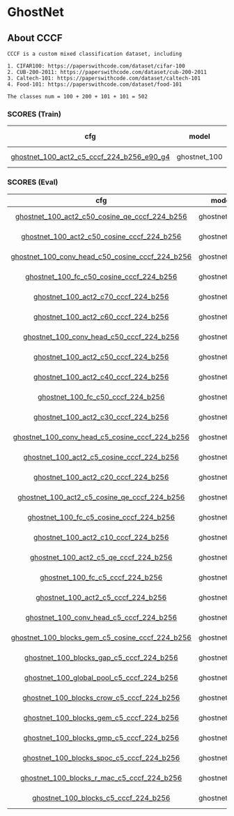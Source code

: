 # GhostNet

## About CCCF

    CCCF is a custom mixed classification dataset, including

    1. CIFAR100: https://paperswithcode.com/dataset/cifar-100
    2. CUB-200-2011: https://paperswithcode.com/dataset/cub-200-2011
    3. Caltech-101: https://paperswithcode.com/dataset/caltech-101
    4. Food-101: https://paperswithcode.com/dataset/food-101

    The classes num = 100 + 200 + 101 + 101 = 502

### SCORES (Train)

| cfg |    model   |   top1/top3/top5/top10   |       loss       | optimizer | lr-scheduler | epoch | pretrained |
|:---:|:----------:|:-------------:|:----------------:|:---------:|:------------:|:-----:|:-----:|
|  [ghostnet_100_act2_c5_cccf_224_b256_e90_g4](../../configs/cccf/ghostnet/ghostnet_100_act2_c5_cccf_224_b256_e90_g4.yaml)   |  ghostnet_100  | 52.885 / 69.547 / 76.293 / 83.899  | CrossEntropyLoss |    SGD    |  MultiStepLR |   90  |   True  |

### SCORES (Eval)

| cfg |    model   |   top1/top3/top5/top10   |   feat_type   | max_num | aggregate | enhance | distance | rank | re_rank | index_mode |
|:---:|:----------:|:-------------:|:----------------:|:---------:|:------------:|:-----:|:-----:|:-----:|:-----:|:-----:|
|  [ghostnet_100_act2_c50_cosine_qe_cccf_224_b256](../configs/cccf/ghostnet/ghostnet_100_act2_c50_cosine_qe_cccf_224_b256.yaml)   |  ghostnet_100  | 67.106 / 77.567 / 80.346 / 84.507   | act2 |    50    |  identity |   identity  |   cosine  | normal  |   qe  |   0  |
|  [ghostnet_100_act2_c50_cosine_cccf_224_b256](../configs/cccf/ghostnet/ghostnet_100_act2_c50_cosine_cccf_224_b256.yaml)   |  ghostnet_100  | 66.809 / 80.152 / 84.811 / 89.895   | act2 |    50    |  identity |   identity  |   cosine  | normal  |   identity  |   0  |
|  [ghostnet_100_conv_head_c50_cosine_cccf_224_b256](../configs/cccf/ghostnet/ghostnet_100_conv_head_c50_cosine_cccf_224_b256.yaml)   |  ghostnet_100  | 66.809 / 80.152 / 84.811 / 89.892   | conv_head |    50    |  identity |   identity  |   cosine  | normal  |   identity  |   0  |
|  [ghostnet_100_fc_c50_cosine_cccf_224_b256](../configs/cccf/ghostnet/ghostnet_100_fc_c50_cosine_cccf_224_b256.yaml)   |  ghostnet_100  | 63.932 / 78.560 / 83.630 / 89.278   | fc |    50    |  identity |   identity  |   cosine  | normal  |   identity  |   0  |
|  [ghostnet_100_act2_c70_cccf_224_b256](../configs/cccf/ghostnet/ghostnet_100_act2_c70_cccf_224_b256.yaml)   |  ghostnet_100  | 62.263 / 76.875 / 82.288 / 88.121  | act2 |    70    |  identity |   identity  |   euclidean  | normal  |   identity  |   0  |
|  [ghostnet_100_act2_c60_cccf_224_b256](../configs/cccf/ghostnet/ghostnet_100_act2_c60_cccf_224_b256.yaml)   |  ghostnet_100  | 62.127 / 76.725 / 82.155 / 88.008  | act2 |    60    |  identity |   identity  |   euclidean  | normal  |   identity  |   0  |
|  [ghostnet_100_conv_head_c50_cccf_224_b256](../configs/cccf/ghostnet/ghostnet_100_conv_head_c50_cccf_224_b256.yaml)   |  ghostnet_100  | 61.692 / 76.489 / 82.006 / 87.955   | conv_head |    50    |  identity |   identity  |   euclidean  | normal  |   identity  |   0  |
|  [ghostnet_100_act2_c50_cccf_224_b256](../configs/cccf/ghostnet/ghostnet_100_act2_c50_cccf_224_b256.yaml)   |  ghostnet_100  | 61.683 / 76.491 / 82.003 / 87.952   | act2 |    50    |  identity |   identity  |   euclidean  | normal  |   identity  |   0  |
|  [ghostnet_100_act2_c40_cccf_224_b256](../configs/cccf/ghostnet/ghostnet_100_act2_c40_cccf_224_b256.yaml)   |  ghostnet_100  | 61.248 / 76.178 / 81.896 / 87.924   | act2 |    40    |  identity |   identity  |   euclidean  | normal  |   identity  |   0  |
|  [ghostnet_100_fc_c50_cccf_224_b256](../configs/cccf/ghostnet/ghostnet_100_fc_c50_cccf_224_b256.yaml)   |  ghostnet_100  | 61.171 / 76.727 / 82.485 / 88.558  | fc |    50    |  identity |   identity  |   euclidean  | normal  |   identity  |   0  |
|  [ghostnet_100_act2_c30_cccf_224_b256](../configs/cccf/ghostnet/ghostnet_100_act2_c30_cccf_224_b256.yaml)   |  ghostnet_100  | 60.580 / 75.680 / 81.545 / 87.758   | act2 |    30    |  identity |   identity  |   euclidean  | normal  |   identity  |   0  |
|  [ghostnet_100_conv_head_c5_cosine_cccf_224_b256](../configs/cccf/ghostnet/ghostnet_100_conv_head_c5_cosine_cccf_224_b256.yaml)   |  ghostnet_100  | 59.965 / 76.061 / 82.071 / 88.796  | conv_head |    5    |  identity |   identity  |   cosine  | normal  |   identity  |   0  |
|  [ghostnet_100_act2_c5_cosine_cccf_224_b256](../configs/cccf/ghostnet/ghostnet_100_act2_c5_cosine_cccf_224_b256.yaml)   |  ghostnet_100  | 59.958 / 76.066 / 82.069 / 88.799  | act2 |    5    |  identity |   identity  |   cosine  | normal  |   identity  |   0  |
|  [ghostnet_100_act2_c20_cccf_224_b256](../configs/cccf/ghostnet/ghostnet_100_act2_c20_cccf_224_b256.yaml)   |  ghostnet_100  | 59.341 / 74.930 / 80.860 / 87.237   | act2 |    20    |  identity |   identity  |   euclidean  | normal  |   identity  |   0  |
|  [ghostnet_100_act2_c5_cosine_qe_cccf_224_b256](../configs/cccf/ghostnet/ghostnet_100_act2_c5_cosine_qe_cccf_224_b256.yaml)   |  ghostnet_100  | 59.128 / 72.913 / 77.321 / 84.063  | act2 |    5    |  identity |   identity  |   cosine  | normal  |   qe  |   0  |
|  [ghostnet_100_fc_c5_cosine_cccf_224_b256](../configs/cccf/ghostnet/ghostnet_100_fc_c5_cosine_cccf_224_b256.yaml)   |  ghostnet_100  | 56.823 / 73.834 / 80.432 / 87.595  | fc |    5    |  identity |   identity  |   cosine  | normal  |   identity  |   0  |
|  [ghostnet_100_act2_c10_cccf_224_b256](../configs/cccf/ghostnet/ghostnet_100_act2_c10_cccf_224_b256.yaml)   |  ghostnet_100  | 56.403 / 72.807 / 79.161 / 85.909  | act2 |    10    |  identity |   identity  |   euclidean  | normal  |   identity  |   0  |
|  [ghostnet_100_act2_c5_qe_cccf_224_b256](../configs/cccf/ghostnet/ghostnet_100_act2_c5_qe_cccf_224_b256.yaml)   |  ghostnet_100  | 55.210 / 68.640 / 75.012 / 83.436  | act2 |    5    |  identity |   identity  |   euclidean  | normal  |   qe  |   0  |
|  [ghostnet_100_fc_c5_cccf_224_b256](../configs/cccf/ghostnet/ghostnet_100_fc_c5_cccf_224_b256.yaml)   |  ghostnet_100  | 52.987 / 70.589 / 77.698 / 85.729  | fc |    5    |  identity |   identity  |   euclidean  | normal  |   identity  |   0  |
|  [ghostnet_100_act2_c5_cccf_224_b256](../configs/cccf/ghostnet/ghostnet_100_act2_c5_cccf_224_b256.yaml)   |  ghostnet_100  | 52.887 / 69.544 / 76.302 / 83.906  | act2 |    5    |  identity |   identity  |   euclidean  | normal  |   identity  |   0  |
|  [ghostnet_100_conv_head_c5_cccf_224_b256](../configs/cccf/ghostnet/ghostnet_100_conv_head_c5_cccf_224_b256.yaml)   |  ghostnet_100  | 52.882 / 69.547 / 76.307 / 83.908  | conv_head |    5    |  identity |   identity  |   euclidean  | normal  |   identity  |   0  |
|  [ghostnet_100_blocks_gem_c5_cosine_cccf_224_b256](../configs/cccf/ghostnet/ghostnet_100_blocks_gem_c5_cosine_cccf_224_b256.yaml)   |  ghostnet_100  | 47.546 / 64.049 / 70.951 / 78.609  | blocks |    5    |  gem |   identity  |   cosine  | normal  |   identity  |   0  |
|  [ghostnet_100_blocks_gap_c5_cccf_224_b256](../configs/cccf/ghostnet/ghostnet_100_blocks_gap_c5_cccf_224_b256.yaml)   |  ghostnet_100  | 46.113 / 62.518 / 69.773 / 78.317  | blocks |    5    |  gap |   identity  |   euclidean  | normal  |   identity  |   0  |
|  [ghostnet_100_global_pool_c5_cccf_224_b256](../configs/cccf/ghostnet/ghostnet_100_global_pool_c5_cccf_224_b256.yaml)   |  ghostnet_100  | 46.110 / 62.513 / 69.773 / 78.317  | global_pool |    5    |  identity |   identity  |   euclidean  | normal  |   identity  |   0  |
|  [ghostnet_100_blocks_crow_c5_cccf_224_b256](../configs/cccf/ghostnet/ghostnet_100_blocks_crow_c5_cccf_224_b256.yaml)   |  ghostnet_100  | 44.532 / 60.295 / 67.057 / 75.238  | blocks |    5    |  crow |   identity  |   euclidean  | normal  |   identity  |   0  |
|  [ghostnet_100_blocks_gem_c5_cccf_224_b256](../configs/cccf/ghostnet/ghostnet_100_blocks_gem_c5_cccf_224_b256.yaml)   |  ghostnet_100  | 43.193 / 59.453 / 66.529 / 75.456  | blocks |    5    |  gem |   identity  |   euclidean  | normal  |   identity  |   0  |
|  [ghostnet_100_blocks_gmp_c5_cccf_224_b256](../configs/cccf/ghostnet/ghostnet_100_blocks_gmp_c5_cccf_224_b256.yaml)   |  ghostnet_100  | 38.350 / 54.525 / 61.709 / 71.012  | blocks |    5    |  gmp |   identity  |   euclidean  | normal  |   identity  |   0  |
|  [ghostnet_100_blocks_spoc_c5_cccf_224_b256](../configs/cccf/ghostnet/ghostnet_100_blocks_spoc_c5_cccf_224_b256.yaml)   |  ghostnet_100  | 32.148 / 46.092 / 52.478 / 60.970  | blocks |    5    |  spoc |   identity  |   euclidean  | normal  |   identity  |   0  |
|  [ghostnet_100_blocks_r_mac_c5_cccf_224_b256](../configs/cccf/ghostnet/ghostnet_100_blocks_r_mac_c5_cccf_224_b256.yaml)   |  ghostnet_100  | 25.395 / 38.602 / 45.014 / 53.717  | blocks |    5    |  r_mac |   identity  |   euclidean  | normal  |   identity  |   0  |
|  [ghostnet_100_blocks_c5_cccf_224_b256](../configs/cccf/ghostnet/ghostnet_100_blocks_c5_cccf_224_b256.yaml)   |  ghostnet_100  | 7.845 / 11.945 / 14.773 / 19.593  | blocks |    5    |  identity |   identity  |   euclidean  | normal  |   identity  |   0  |
